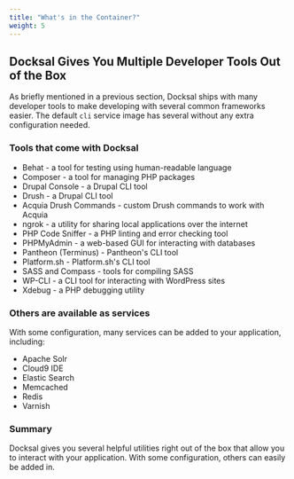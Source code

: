 ```yaml
---
title: "What's in the Container?"
weight: 5
---
```


## Docksal Gives You Multiple Developer Tools Out of the Box

As briefly mentioned in a previous section, Docksal ships with many developer tools to make developing with several common frameworks easier. The default `cli` service image has several without any extra configuration needed.

### Tools that come with Docksal

* Behat - a tool for testing using human-readable language
* Composer - a tool for managing PHP packages
* Drupal Console - a Drupal CLI tool
* Drush - a Drupal CLI tool
* Acquia Drush Commands - custom Drush commands to work with Acquia
* ngrok - a utility for sharing local applications over the internet
* PHP Code Sniffer - a PHP linting and error checking tool
* PHPMyAdmin - a web-based GUI for interacting with databases
* Pantheon (Terminus) - Pantheon's CLI tool
* Platform.sh - Platform.sh's CLI tool
* SASS and Compass - tools for compiling SASS
* WP-CLI - a CLI tool for interacting with WordPress sites
* Xdebug - a PHP debugging utility

### Others are available as services

With some configuration, many services can be added to your application, including:

* Apache Solr
* Cloud9 IDE
* Elastic Search
* Memcached
* Redis
* Varnish

### Summary

Docksal gives you several helpful utilities right out of the box that allow you to interact with your application. With some configuration, others can easily be added in.
